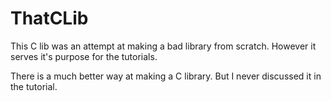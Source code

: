 # ThatCLib

This C lib was an attempt at making a bad library from scratch. However it serves it's purpose for the tutorials.  

There is a much better way at making a C library. But I never discussed it in the tutorial.  

